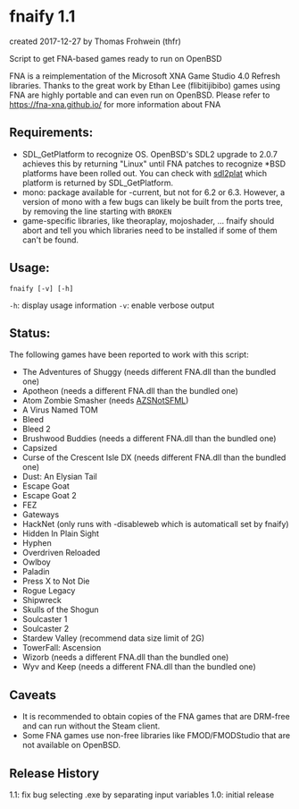fnaify 1.1
==========

created 2017-12-27
by Thomas Frohwein (thfr)

Script to get FNA-based games ready to run on OpenBSD

FNA is a reimplementation of the Microsoft XNA Game Studio 4.0 Refresh libraries.
Thanks to the great work by Ethan Lee (flibitijibibo) games using FNA are
highly portable and can even run on OpenBSD. 
Please refer to https://fna-xna.github.io/ for more information about FNA

Requirements:
-------------

- SDL_GetPlatform to recognize OS. OpenBSD's SDL2 upgrade to 2.0.7
  achieves this by returning "Linux" until FNA patches to recognize
  *BSD platforms have been rolled out.
  You can check with [sdl2plat](https://github.com/thfrwn/sdl2plat)
  which platform is returned by SDL_GetPlatform.
- mono: package available for -current, but not for 6.2 or 6.3. However, a
  version of mono with a few bugs can likely be built from the ports tree, by
  removing the line starting with `BROKEN`
- game-specific libraries, like theoraplay, mojoshader, ... fnaify
  should abort and tell you which libraries need to be installed if
  some of them can't be found.

Usage:
------

`fnaify [-v] [-h]`

`-h`:	display usage information
`-v`:	enable verbose output

Status:
-------

The following games have been reported to work with this script:

* The Adventures of Shuggy (needs different FNA.dll than the bundled one)
* Apotheon (needs a different FNA.dll than the bundled one)
* Atom Zombie Smasher (needs [AZSNotSFML](https://github.com/flibitijibibo/AZSNotSFML))
* A Virus Named TOM
* Bleed
* Bleed 2
* Brushwood Buddies (needs a different FNA.dll than the bundled one)
* Capsized
* Curse of the Crescent Isle DX (needs different FNA.dll than the bundled one)
* Dust: An Elysian Tail
* Escape Goat
* Escape Goat 2
* FEZ
* Gateways
* HackNet (only runs with -disableweb which is automaticall set by fnaify)
* Hidden In Plain Sight
* Hyphen
* Overdriven Reloaded
* Owlboy
* Paladin
* Press X to Not Die
* Rogue Legacy
* Shipwreck
* Skulls of the Shogun
* Soulcaster 1
* Soulcaster 2
* Stardew Valley (recommend data size limit of 2G)
* TowerFall: Ascension
* Wizorb (needs a different FNA.dll than the bundled one)
* Wyv and Keep (needs a different FNA.dll than the bundled one)

Caveats
-------

* It is recommended to obtain copies of the FNA games that are DRM-free and can
  run without the Steam client.
* Some FNA games use non-free libraries like FMOD/FMODStudio that are not
  available on OpenBSD.

Release History
---------------

1.1:	fix bug selecting .exe by separating input variables
1.0:	initial release

